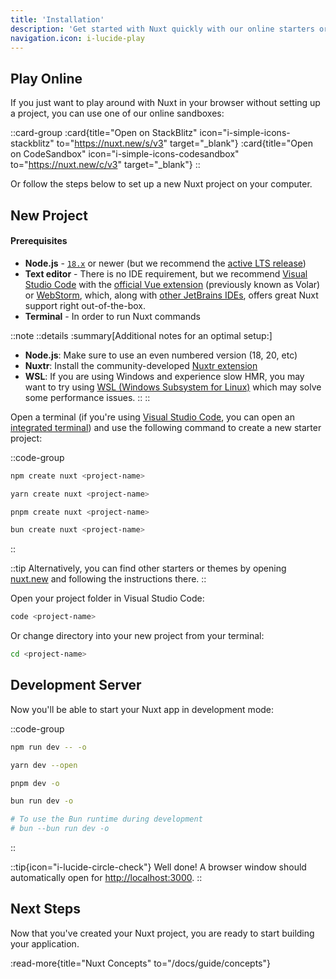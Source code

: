 ```yaml
---
title: 'Installation'
description: 'Get started with Nuxt quickly with our online starters or start locally with your terminal.'
navigation.icon: i-lucide-play
---
```


## Play Online

If you just want to play around with Nuxt in your browser without setting up a project, you can use one of our online sandboxes:

::card-group
  :card{title="Open on StackBlitz" icon="i-simple-icons-stackblitz" to="https://nuxt.new/s/v3" target="_blank"}
  :card{title="Open on CodeSandbox" icon="i-simple-icons-codesandbox" to="https://nuxt.new/c/v3" target="_blank"}
::

Or follow the steps below to set up a new Nuxt project on your computer.

## New Project

<!-- TODO: need to fix upstream in nuxt/nuxt.com -->
<!-- markdownlint-disable-next-line MD001 -->
#### Prerequisites

- **Node.js** - [`18.x`](https://nodejs.org/en) or newer (but we recommend the [active LTS release](https://github.com/nodejs/release#release-schedule))
- **Text editor** - There is no IDE requirement, but we recommend [Visual Studio Code](https://code.visualstudio.com/) with the [official Vue extension](https://marketplace.visualstudio.com/items?itemName=Vue.volar) (previously known as Volar) or [WebStorm](https://www.jetbrains.com/webstorm/), which, along with [other JetBrains IDEs](https://www.jetbrains.com/ides/), offers great Nuxt support right out-of-the-box.
- **Terminal** - In order to run Nuxt commands

::note
  ::details
  :summary[Additional notes for an optimal setup:]
  - **Node.js**: Make sure to use an even numbered version (18, 20, etc)
  - **Nuxtr**: Install the community-developed [Nuxtr extension](https://marketplace.visualstudio.com/items?itemName=Nuxtr.nuxtr-vscode)
  - **WSL**: If you are using Windows and experience slow HMR, you may want to try using [WSL (Windows Subsystem for Linux)](https://docs.microsoft.com/en-us/windows/wsl/install) which may solve some performance issues.
  ::
::

Open a terminal (if you're using [Visual Studio Code](https://code.visualstudio.com), you can open an [integrated terminal](https://code.visualstudio.com/docs/editor/integrated-terminal)) and use the following command to create a new starter project:

::code-group

```bash [npm]
npm create nuxt <project-name>
```

```bash [yarn]
yarn create nuxt <project-name>
```

```bash [pnpm]
pnpm create nuxt <project-name>
```

```bash [bun]
bun create nuxt <project-name>
```

::

::tip
Alternatively, you can find other starters or themes by opening [nuxt.new](https://nuxt.new) and following the instructions there.
::

Open your project folder in Visual Studio Code:

```bash [Terminal]
code <project-name>
```

Or change directory into your new project from your terminal:

```bash
cd <project-name>
```

## Development Server

Now you'll be able to start your Nuxt app in development mode:

::code-group

```bash [npm]
npm run dev -- -o
```

```bash [yarn]
yarn dev --open
```

```bash [pnpm]
pnpm dev -o
```

```bash [bun]
bun run dev -o

# To use the Bun runtime during development
# bun --bun run dev -o
```
::

::tip{icon="i-lucide-circle-check"}
Well done! A browser window should automatically open for <http://localhost:3000>.
::

## Next Steps

Now that you've created your Nuxt project, you are ready to start building your application.

:read-more{title="Nuxt Concepts" to="/docs/guide/concepts"}
